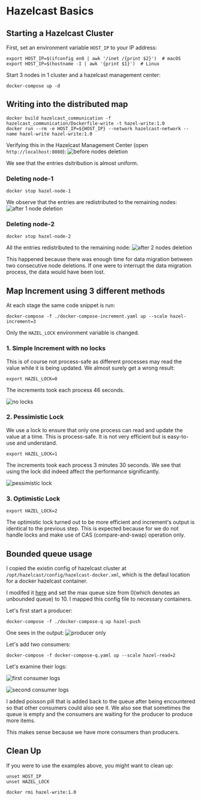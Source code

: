 # Hazelcast Basics

## Starting a Hazelcast Cluster

First, set an environment variable `HOST_IP` to your IP address:

```shell
export HOST_IP=$(ifconfig en0 | awk '/inet /{print $2}')  # macOS
export HOST_IP=$(hostname -I | awk '{print $1}')  # Linux
```

Start $3$ nodes in $1$ cluster and a hazelcast management center:

```shell
docker-compose up -d
```

## Writing into the distributed map

```shell
docker build hazelcast_communication -f hazelcast_communication/Dockerfile-write -t hazel-write:1.0
docker run --rm -e HOST_IP=${HOST_IP} --network hazelcast-network --name hazel-write hazel-write:1.0
```

Verifying this in the Hazelcast Management Center (open `http://localhost:8080`):
![before nodes deletion](./media/1000_entries.png)

We see that the entries dsitribution is almost uniform.

### Deleting node-1

```shell
docker stop hazel-node-1
```

We observe that the entries are redistributed to the remaining nodes:
![after 1 node deletion](./media/after_1_node_deletion.png)

### Deleting node-2

```shell
docker stop hazel-node-2
```

All the entries redistributed to the remaining node:
![after 2 nodes deletion](./media/after_2_nodes_deletion.png)

This happened because there was enough time for data migration between two consecutive node deletions. If one were to interrupt the data migration process, the data would have been lost.

## Map Increment using $3$ different methods

At each stage the same code snippet is run:

```shell
docker-compose -f ./docker-compose-increment.yaml up --scale hazel-increment=3
```

Only the `HAZEL_LOCK` environment variable is changed.

### $1$. Simple Increment with no locks

This is of course not process-safe as different processes may read the value while it is being updated. We almost surely get a wrong result:

```shell
export HAZEL_LOCK=0
```

The increments took each process $46$ seconds.

![no locks](./media/no_locks.png)

### 2. Pessimistic Lock

We use a lock to ensure that only one process can read and update the value at a time. This is process-safe. It is not very efficient but is easy-to-use and understand.

```shell
export HAZEL_LOCK=1
```

The increments took each process $3$ minutes $30$ seconds. We see that using the lock did indeed affect the performance significantly.

![pessimistic lock](./media/pessimistic_lock.png)

### 3. Optimistic Lock

```shell
export HAZEL_LOCK=2
```

The optimistic lock turned out to be more efficient and increment's output is identical to the previous step. This is expected because for we do not handle locks and make use of CAS (compare-and-swap) operation only.

## Bounded queue usage

I copied the existin config of hazelcast cluster at `/opt/hazelcast/config/hazelcast-docker.xml`, which is the defaul location for a docker hazelcast container.

I modifed it [here](./hazelcast.xml#L213) and set the max queue size from $0$(which denotes an unbounded queue) to $10$.
I mapped this config file to necessary containers.

Let's first start a producer:

```shell
docker-compose -f ./docker-compose-q up hazel-push
```

One sees in the output:
![producer only](./media/producer_only.png)

Let's add two consumers:

```shell
docker-compose -f docker-compose-q.yaml up --scale hazel-read=2
```

Let's examine their logs:

![first consumer logs](./media/first-consumer-logs.png)

![second consumer logs](./media/second-consumer-logs.png)

I added poisson pill that is added back to the queue after being encountered so that other consumers could also see it.
We also see that sometimes the queue is empty and the consumers are waiting for the producer to produce more items.

This makes sense because we have more consumers than producers.

## Clean Up

If you were to use the examples above, you might want to clean up:

```shell
unset HOST_IP
unset HAZEL_LOCK

docker rmi hazel-write:1.0
```
